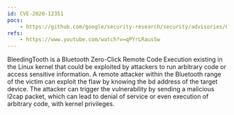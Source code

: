 ```yaml
---
id: CVE-2020-12351
pocs:
    - https://github.com/google/security-research/security/advisories/GHSA-h637-c88j-47wq
refs:
    - https://www.youtube.com/watch?v=qPYrLRausSw
---
```

BleedingTooth is a Bluetooth Zero-Click Remote Code Execution existing in the Linux kernel that could be exploited by attackers to run arbitrary code or access sensitive information. A remote attacker within the Bluetooth range of the victim can exploit the flaw by knowing the bd address of the target device. The attacker can trigger the vulnerability by sending a malicious l2cap packet, which can lead to denial of service or even execution of arbitrary code, with kernel privileges.

